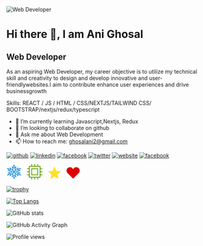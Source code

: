 ![Web Developer](https://scontent.fdac27-1.fna.fbcdn.net/v/t39.30808-6/387821465_6553893881355846_3247474417813677666_n.png?stp=dst-png_p240x240&_nc_cat=108&ccb=1-7&_nc_sid=5f2048&_nc_ohc=x6cyavLdkKEAX8XORY5&_nc_oc=AQkImCivbsW68w5bTqrUUC5pmXYBsORf0wRzOskFksa8yXb6Cr-RpfHvlNn61nam29M&_nc_ht=scontent.fdac27-1.fna&oh=00_AfDIt1TWG871oPWlneuULOE_ZRZsyx-3D7YjW9oColugTw&oe=652EFE53)

# Hi there 👋, I am Ani Ghosal
## Web Developer

As an aspiring Web Developer, my career objective is to utilize my technical skill and creativity to design and
develop innovative and user-friendlywebsites.I aim to contribute enhance user experiences and drive businessgrowth

Skills:   REACT / JS / HTML / CSS/NEXTJS/TAILWIND CSS/ BOOTSTRAP/nextjs/redux/typescript

- 🌱 I’m currently learning Javascript,Nextjs, Redux 
- 👯 I’m looking to collaborate on github 
- 💬 Ask me about Web Development 
- 📫 How to reach me: ghosalani2@gmail.com 


[<img src='https://cdn.jsdelivr.net/npm/simple-icons@3.0.1/icons/github.svg' alt='github' height='40'>](https://github.com/anighosal)  [<img src='https://cdn.jsdelivr.net/npm/simple-icons@3.0.1/icons/linkedin.svg' alt='linkedin' height='40'>](https://www.linkedin.com/in/ani-ghosal-4a083a220/)  [<img src='https://cdn.jsdelivr.net/npm/simple-icons@3.0.1/icons/facebook.svg' alt='facebook' height='40'>](https://www.facebook.com/anighosal2019)  [<img src='https://cdn.jsdelivr.net/npm/simple-icons@3.0.1/icons/twitter.svg' alt='twitter' height='40'>](https://twitter.com/ani_ghosal)  [<img src='https://cdn.jsdelivr.net/npm/simple-icons@3.0.1/icons/icloud.svg' alt='website' height='40'>](https://ani-portfolio-five.vercel.app/)  [<img src='https://cdn.jsdelivr.net/npm/simple-icons@3.0.1/icons/facebook.svg' alt='facebook' height='40'>](https://www.facebook.com/anighosal2019)  

<a href='https://archiveprogram.github.com/'><img src='https://raw.githubusercontent.com/acervenky/animated-github-badges/master/assets/acbadge.gif' width='40' height='40'></a> <a href='https://docs.github.com/en/developers'><img src='https://raw.githubusercontent.com/acervenky/animated-github-badges/master/assets/devbadge.gif' width='40' height='40'></a> <a href='https://stars.github.com/'><img src='https://raw.githubusercontent.com/acervenky/animated-github-badges/master/assets/starbadge.gif' width='35' height='35'></a> <a href='https://docs.github.com/en/github/supporting-the-open-source-community-with-github-sponsors'><img src='https://raw.githubusercontent.com/acervenky/animated-github-badges/master/assets/sponsorbadge.gif' width='35' height='35'></a> 

[![trophy](https://github-profile-trophy.vercel.app/?username=anighosal)](https://github.com/ryo-ma/github-profile-trophy)

[![Top Langs](https://github-readme-stats.vercel.app/api/top-langs/?username=anighosal)](https://github.com/anuraghazra/github-readme-stats)

![GitHub stats](https://github-readme-stats.vercel.app/api?username=anighosal&show_icons=true&count_private=true)  

![GitHub Activity Graph](https://activity-graph.herokuapp.com/graph?username=anighosal)  

![Profile views](https://gpvc.arturio.dev/anighosal)  
